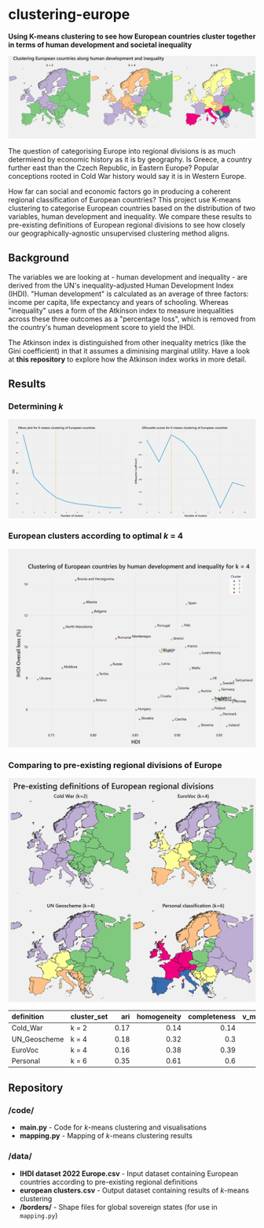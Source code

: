 # clustering-europe

**Using K-means clustering to see how European countries cluster together in terms of human development and societal inequality**

![Image: Maps of European countries coloured by my k-means clustering results](viz/cluster_maps.png)

The question of categorising Europe into regional divisions is as much determiend by economic history as it is by geography. Is Greece, a country further east than the Czech Republic, in Eastern Europe? Popular conceptions rooted in Cold War history would say it is in Western Europe.

How far can social and economic factors go in producing a coherent regional classification of European countries? This project use K-means clustering to categorise European countries based on the distribution of two variables, human development and inequality. We compare these results to pre-existing definitions of European regional divisions to see how closely our geographically-agnostic unsupervised clustering method aligns.

## Background
The variables we are looking at - human development and inequality - are derived from the UN's inequality-adjusted Human Development Index (IHDI). "Human development" is calculated as an average of three factors: income per capita, life expectancy and years of schooling. Whereas "inequality" uses a form of the Atkinson index to measure inequalities across these three outcomes as a "percentage loss", which is removed from the country's human development score to yield the IHDI.

The Atkinson index is distinguished from other inequality metrics (like the Gini coefficient) in that it assumes a diminising marginal utility. Have a look at **this repository** to explore how the Atkinson index works in more detail. 


## Results
### Determining *k*
![Image: Elbow plot and Silhouette score plot](viz/determining%20k.png)
### European clusters according to optimal *k* = 4
![Image: Scatter plot of European countries by human development and inequality, coloured by k-means clustering results](viz/plot%20k4.png)

### Comparing to pre-existing regional divisions of Europe 
![Image: Maps of European countires coloured by pre-existing regional divisions of Europe](viz/division_maps.png)

| definition   | cluster_set   |   ari |   homogeneity |   completeness |   v_measure |
|:-------------|:--------------|------:|--------------:|---------------:|------------:|
| Cold_War     | k = 2            |  0.17 |          0.14 |           0.14 |        0.14 |
| UN_Geoscheme | k = 4            |  0.18 |          0.32 |           0.3  |        0.31 |
| EuroVoc      | k = 4            |  0.16 |          0.38 |           0.39 |        0.39 |
| Personal     | k = 6            |  0.35 |          0.61 |           0.6  |        0.6  |

## Repository
### /code/
- **main.py**  - Code for *k*-means clustering and visualisations 
- **mapping.py** - Mapping of *k*-means clustering results
### /data/
- **IHDI dataset 2022 Europe.csv** - Input dataset containing European countries according to pre-existing regional definitions
- **european clusters.csv** - Output dataset containing results of *k*-means clustering
- **/borders/** - Shape files for global sovereign states (for use in `mapping.py`)